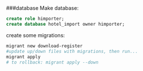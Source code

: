 ##

###database
Make database:

```sql
create role himporter;
create database hotel_import owner himporter;
```

create some migrations:

```sh
migrant new download-register
#update up/down files with migrations, then run...
migrant apply
# to rollback: migrant apply --down
```
